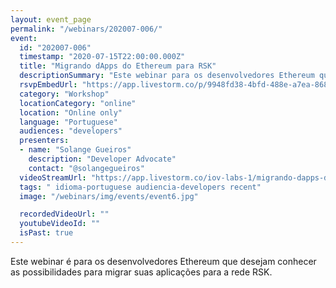 ```yaml
---
layout: event_page
permalink: "/webinars/202007-006/"
event:
  id: "202007-006"
  timestamp: "2020-07-15T22:00:00.000Z"
  title: "Migrando dApps do Ethereum para RSK"
  descriptionSummary: "Este webinar para os desenvolvedores Ethereum que desejam conhecer as possibilidades para migrar suas aplica es para a rede RSK."
  rsvpEmbedUrl: "https://app.livestorm.co/p/9948fd38-4bfd-488e-a7ea-868d9384c80a/form"
  category: "Workshop"
  locationCategory: "online"
  location: "Online only"
  language: "Portuguese"
  audiences: "developers"
  presenters:
  - name: "Solange Gueiros"
    description: "Developer Advocate"
    contact: "@solangegueiros"
  videoStreamUrl: "https://app.livestorm.co/iov-labs-1/migrando-dapps-do-ethereum-para-rsk"
  tags: " idioma-portuguese audiencia-developers recent"
  image: "/webinars/img/events/event6.jpg"

  recordedVideoUrl: ""
  youtubeVideoId: ""
  isPast: true
---
```



Este webinar é para os desenvolvedores Ethereum que desejam conhecer as possibilidades para migrar suas aplicações para a rede RSK.

